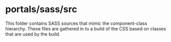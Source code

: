 # portals/sass/src

This folder contains SASS sources that mimic the component-class hierarchy. These files
are gathered in to a build of the CSS based on classes that are used by the build.
